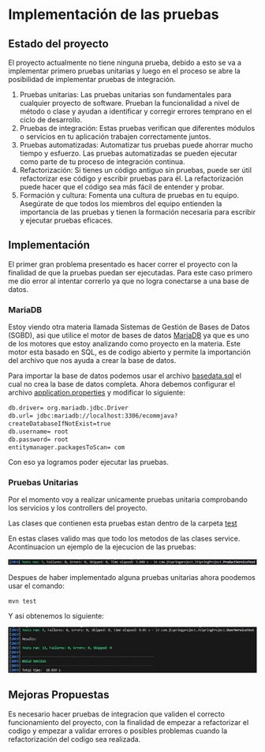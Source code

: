 # Implementación de las pruebas

## Estado del proyecto

El proyecto actualmente no tiene ninguna prueba, debido a esto se va a implementar primero pruebas unitarias y luego en el proceso se abre la posibilidad de implementar pruebas de integración.

1. Pruebas unitarias: Las pruebas unitarias son fundamentales para cualquier proyecto de software. Prueban la funcionalidad a nivel de método o clase y ayudan a identificar y corregir errores temprano en el ciclo de desarrollo.
2. Pruebas de integración: Estas pruebas verifican que diferentes módulos o servicios en tu aplicación trabajen correctamente juntos.
3. Pruebas automatizadas: Automatizar tus pruebas puede ahorrar mucho tiempo y esfuerzo. Las pruebas automatizadas se pueden ejecutar como parte de tu proceso de integración continua.
4. Refactorización: Si tienes un código antiguo sin pruebas, puede ser útil refactorizar ese código y escribir pruebas para él. La refactorización puede hacer que el código sea más fácil de entender y probar.
5. Formación y cultura: Fomenta una cultura de pruebas en tu equipo. Asegúrate de que todos los miembros del equipo entienden la importancia de las pruebas y tienen la formación necesaria para escribir y ejecutar pruebas eficaces.

## Implementación

El primer gran problema presentado es hacer correr el proyecto con la finalidad de que la pruebas puedan ser ejecutadas. Para este caso primero me dio error al intentar correrlo ya que no logra conectarse a una base de datos.

### MariaDB

Estoy viendo otra materia llamada Sistemas de Gestión de Bases de Datos (SGBD), asi que utilice el motor de bases de datos 
[MariaDB](https://mariadb.org) ya que es uno de los motores que estoy analizando como proyecto en la materia. Este motor esta 
basado en SQL, es de codigo abierto y permite la importanción del archivo que nos ayuda a crear la base de datos.</br>

Para importar la base de datos podemos usar el archivo [basedata.sql](./JtProject/basedata.sql) el cual no crea la base de datos completa. Ahora debemos configurar el archivo [application.properties](./JtProject/src/main/resources/application.properties) y modificar lo siguiente:

```
db.driver= org.mariadb.jdbc.Driver
db.url= jdbc:mariadb://localhost:3306/ecommjava?createDatabaseIfNotExist=true
db.username= root
db.password= root
entitymanager.packagesToScan= com
```

Con eso ya logramos poder ejecutar las pruebas.

### Pruebas Unitarias

Por el momento voy a realizar unicamente pruebas unitaria comprobando los servicios y los controllers del proyecto.

Las clases que contienen esta pruebas estan dentro de la carpeta [test](./JtProject/src/test/java/com/jtspringproject/JtSpringProject/)

En estas clases valido mas que todo los metodos de las clases service. Acontinuacion un ejemplo de la ejecucion de las pruebas:</br>

![](./img/ProductServiceTest.JPG)

Despues de haber implementado alguna pruebas unitarias ahora poodemos usar el comando:</br>

```
mvn test
```

Y asi obtenemos lo siguiente:</br>

![](./img/RunTests.JPG)

## Mejoras Propuestas

Es necesario hacer pruebas de integracion que validen el correcto funcionamiento del proyecto, con la finalidad de empezar a refactorizar el codigo y empezar a validar
errores o posibles problemas cuando la refactorización del codigo sea realizada.